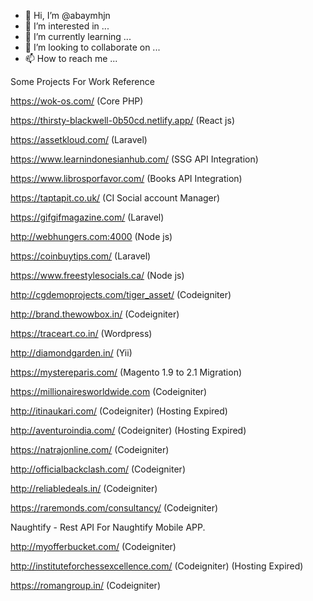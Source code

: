 - 👋 Hi, I’m @abaymhjn
- 👀 I’m interested in ...
- 🌱 I’m currently learning ...
- 💞️ I’m looking to collaborate on ...
- 📫 How to reach me ...

Some Projects For Work Reference 

https://wok-os.com/ (Core PHP)

https://thirsty-blackwell-0b50cd.netlify.app/ (React js)

https://assetkloud.com/ (Laravel)

https://www.learnindonesianhub.com/ (SSG API Integration)

https://www.librosporfavor.com/ (Books API Integration)

https://taptapit.co.uk/ (CI Social account Manager)

https://gifgifmagazine.com/ (Laravel)

http://webhungers.com:4000 (Node js)

https://coinbuytips.com/ (Laravel)

https://www.freestylesocials.ca/ (Node js)

http://cgdemoprojects.com/tiger_asset/ (Codeigniter)

http://brand.thewowbox.in/ (Codeigniter)

https://traceart.co.in/ (Wordpress)

http://diamondgarden.in/ (Yii)

https://mystereparis.com/ (Magento 1.9 to 2.1 Migration)

https://millionairesworldwide.com (Codeigniter)

http://itinaukari.com/ (Codeigniter) (Hosting Expired)

http://aventuroindia.com/ (Codeigniter) (Hosting Expired)

https://natrajonline.com/ (Codeigniter)

http://officialbackclash.com/  (Codeigniter)

http://reliabledeals.in/  (Codeigniter)

https://raremonds.com/consultancy/ (Codeigniter)

Naughtify - Rest API For Naughtify Mobile APP.

http://myofferbucket.com/ (Codeigniter)

http://instituteforchessexcellence.com/ (Codeigniter) (Hosting Expired)

https://romangroup.in/ (Codeigniter)

<!---
abaymhjn/abaymhjn is a ✨ special ✨ repository because its `README.md` (this file) appears on your GitHub profile.
You can click the Preview link to take a look at your changes.
--->
